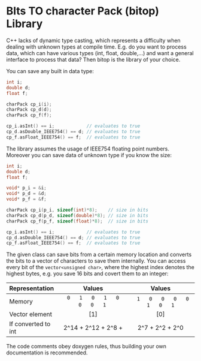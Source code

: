 # BIts TO character Pack (bitop) Library

C++ lacks of dynamic type casting, which represents a difficulty when
dealing with unknown types at compile time. E.g. do you want to
process data, which can have various types (int, float, double,...) and want
a general interface to process that data? Then bitop is the library of
your choice.

You can save any built in data type:
```cpp
int i;
double d;
float f;

charPack cp_i(i);
charPack cp_d(d);
charPack cp_f(f);

cp_i.asInt() == i;            // evaluates to true
cp_d.asDouble_IEEE754() == d; // evaluates to true
cp_f.asFloat_IEEE754() == f;  // evaluates to true
```
The library assumes the usage of IEEE754 floating point numbers.  
Moreover you can save data of unknown type if you know the size:
```cpp
int i;
double d;
float f;

void* p_i = &i;
void* p_d = &d;
void* p_f = &f;

charPack cp_i(p_i, sizeof(int)*8);    // size in bits
charPack cp_d(p_d, sizeof(double)*8); // size in bits
charPack cp_f(p_f, sizeof(float)*8);  // size in bits

cp_i.asInt() == i;            // evaluates to true
cp_d.asDouble_IEEE754() == d; // evaluates to true
cp_f.asFloat_IEEE754() == f;  // evaluates to true
```
The given class can save bits from a certain memory location and
converts the bits to a vector of characters to save them internally. You
can access every bit of the `vector<unsigned char>`, where the highest
index denotes the highest bytes, e.g. you save 16 bits and covert them
to an integer:

Representation       | Values                              | Values                               |
:--------------------|:-----------------------------------:|:------------------------------------:|
Memory               |`0   1   0   1   0   0   0   1`&nbsp;|&nbsp;` 1   0   0   0   0   1   0   1`|
Vector element       |                 [1]                 |                  [0]                 |
If converted to int  |          2^14 + 2^12 + 2^8 +        |            2^7 + 2^2 + 2^0           |

The code comments obey doxygen rules, thus building your own
documentation is recommended.
